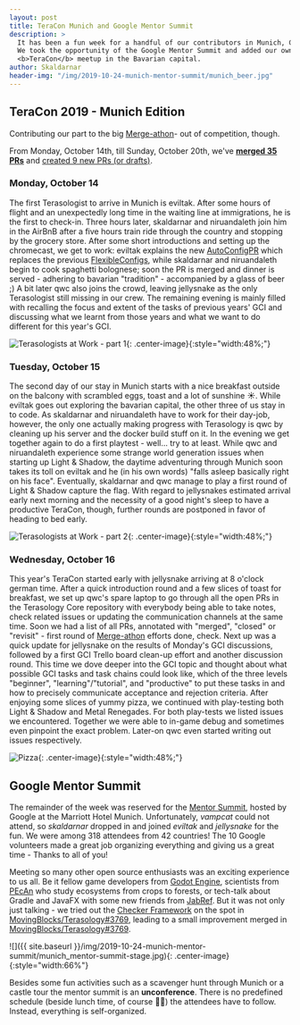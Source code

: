 ```yaml
---
layout: post
title: TeraCon Munich and Google Mentor Summit
description: >
  It has been a fun week for a handful of our contributors in Munich, Germany.
  We took the opportunity of the Google Mentor Summit and added our own little
  <b>TeraCon</b> meetup in the Bavarian capital.
author: Skaldarnar
header-img: "/img/2019-10-24-munich-mentor-summit/munich_beer.jpg"
---
```


## TeraCon 2019 - Munich Edition

Contributing our part to the big [Merge-athon]- out of competition, though. 

From Monday, October 14th, till Sunday, October 20th, we've [**merged 35
PRs**][PRs-merged] and [created 9 new PRs (or drafts)][PRs-created].

### Monday, October 14

The first Terasologist to arrive in Munich is eviltak. After some hours of flight and an unexpectedly long time in the waiting line at immigrations, he is the first to check-in. Three hours later, skaldarnar and niruandaleth join him in the AirBnB after a five hours train ride through the country and stopping by the grocery store. After some short introductions and setting up the chromecast, we get to work: eviltak explains the new [AutoConfigPR] which replaces the previous [FlexibleConfigs], while skaldarnar and niruandaleth begin to cook spaghetti bolognese; soon the PR is merged and dinner is served - adhering to bavarian "tradition" - accompanied by a glass of beer ;) A bit later qwc also joins the crowd, leaving jellysnake as the only Terasologist still missing in our crew. The remaining evening is mainly filled with recalling the focus and extent of the tasks of previous years' GCI and discussing what we learnt from those years and what we want to do different for this year's GCI.

![Terasologists at Work - part 1]({{site.baseurl}}/img/2019-10-24-munich-mentor-summit/munich_group_01.jpg){: .center-image}{:style="width:48%;"}

### Tuesday, October 15

The second day of our stay in Munich starts with a nice breakfast outside on the balcony with scrambled eggs, toast and a lot of sunshine ☀️. While eviltak goes out exploring the bavarian capital, the other three of us stay in to code. As skaldarnar and niruandaleth have to work for their day-job, however, the only one actually making progress with Terasology is qwc by cleaning up his server and the docker build stuff on it. In the evening we get together again to do a first playtest - well... try to at least. While qwc and niruandaleth experience some strange world generation issues when starting up Light & Shadow, the daytime adventuring through Munich soon takes its toll on eviltak and he (in his own words) "falls asleep basically right on his face". Eventually, skaldarnar and qwc manage to play a first round of Light & Shadow capture the flag. With regard to jellysnakes estimated arrival early next morning and the necessity of a good night's sleep to have a productive TeraCon, though, further rounds are postponed in favor of heading to bed early.

![Terasologists at Work - part 2]({{site.baseurl}}/img/2019-10-24-munich-mentor-summit/munich_group_02.jpg){: .center-image}{:style="width:48%;"}

### Wednesday, October 16

This year's TeraCon started early with jellysnake arriving at 8 o'clock german time. After a quick introduction round and a few slices of toast for breakfast, we set up qwc's spare laptop to go through all the open PRs in the Terasology Core repository with everybody being able to take notes, check related issues or updating the communication channels at the same time. Soon we had a list of all PRs, annotated with "merged", "closed" or "revisit" - first round of [Merge-athon] efforts done, check.
Next up was a quick update for jellysnake on the results of Monday's GCI discussions, followed by a first GCI Trello board clean-up effort and another discussion round. This time we dove deeper into the GCI topic and thought about what possible GCI tasks and task chains could look like, which of the three levels "beginner", "learning"/"tutorial", and "productive" to put these tasks in and how to precisely communicate acceptance and rejection criteria.
After enjoying some slices of yummy pizza, we continued with play-testing both Light & Shadow and Metal Renegades. For both play-tests we listed issues we encountered. Together we were able to in-game debug and sometimes even pinpoint the exact problem. Later-on qwc even started writing out issues respectively.

![Pizza]({{site.baseurl}}/img/2019-10-24-munich-mentor-summit/munich_pizza.jpg){: .center-image}{:style="width:48%;"}


## Google Mentor Summit

The remainder of the week was reserved for the [Mentor Summit], hosted by Google at the Marriott Hotel Munich.
Unfortunately, _vampcat_ could not attend, so _skaldarnar_ dropped in and joined _eviltak_ and _jellysnake_  for the
fun. We were among 318 attendees from 42 countries! The 10 Google volunteers made a great job organizing everything and
giving us a great time - Thanks to all of you!

Meeting so many other open source enthusiasts was an exciting experience to us all. Be it fellow game developers from
[Godot Engine], scientists from [PEcAn] who study ecosystems from crops to forests, or tech-talk about Gradle and JavaFX
with some new friends from [JabRef]. But it was not only just talking - we tried out the [Checker Framework] on the spot
in [MovingBlocks/Terasology#3769], leading to a small improvement merged in [MovingBlocks/Terasology#3769].

![]({{ site.baseurl }}/img/2019-10-24-munich-mentor-summit/munich_mentor-summit-stage.jpg){: .center-image}{:style="width:66%"}

Besides some fun activities such as a scavenger hunt through Munich or a castle tour the mentor summit is an **unconference**. There is no predefined schedule (beside lunch time, of course 🍔🥗) the attendees have to follow. Instead, everything is self-organized. 

<!-- References -->
[AutoConfigPR]: https://github.com/MovingBlocks/Terasology/pull/3723
[Checker Framework]: https://checkerframework.org/
[DestSol]: http://destinationsol.org/
[FlexibleConfigs]: https://github.com/MovingBlocks/Terasology/issues/2668
[Godot Engine]: https://godotengine.org/
[GSOC]: https://summerofcode.withgoogle.com/
[JabRef]: http://www.jabref.org/
[Mentor Summit]: https://sites.google.com/view/gsoc-mentorsummit2019/home
[Mentor Summit Sessions]: https://sites.google.com/view/gsoc-mentorsummit2019/more-info/session-notes
[Merge-athon]: https://github.com/MovingBlocks/Terasology/issues/3737
[MovingBlocks/Terasology#3769]: https://github.com/MovingBlocks/Terasology/pull/3769
[MovingBlocks/Terasology#3770]: https://github.com/MovingBlocks/Terasology/pull/3770
[PEcAn]: https://pecanproject.github.io/
[PRs-created]: https://github.com/search?q=org%3AMovingBlocks+org%3ATerasology+is%3Apr+created%3A2019-10-14..2019-10-20+is%3Aopen&type=Issues
[PRs-merged]: https://github.com/search?q=org%3AMovingBlocks+org%3ATerasology+is%3Apr+created%3A2019-10-14..2019-10-20+is%3Amerged&type=Issues
[Terasology Launcher]: https://github.com/MovingBlocks/TerasologyLauncher
[Terasology]: https://terasology.org
[The Terasology Foundation]: https://summerofcode.withgoogle.com/organizations/4777549354237952

